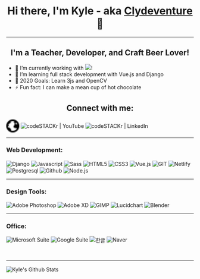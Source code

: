<h1 align="center"> Hi there, I'm Kyle - aka <a href="https://clydeventure.com" >Clydeventure</a> 👋 </h1>

---


<h2 align="center"> I'm a Teacher, Developer, and Craft Beer Lover! </h2>

- 🔭 I’m currently working with [<img src="https://github.com/clydeventure/website/blob/master/img/logo/planteraOrange.png" height="12px">][plantera]!
- 🌱 I’m learning full stack development with Vue.js and Django
- 🥅 2020 Goals: Learn 3js and OpenCV
- ⚡ Fun fact: I can make a mean cup of hot chocolate

<h2 align="center"> Connect with me: </h2>

<a align="center"><img align="center" alt="codeSTACKr.com" width="35px" href="https://clydeventure.com" target="_blank" src="https://raw.githubusercontent.com/iconic/open-iconic/master/svg/globe.svg" /></a>
<a align="center"><img align="center" alt="codeSTACKr | YouTube" width="35px" href="https://www.youtube.com/channel/UCxZi6Y4eJxhGyItIjIZ687g?view_as=subscriber" target="_blank" src="https://cdn.jsdelivr.net/npm/simple-icons@v3/icons/youtube.svg" /></a>
<a align="center"><img align="center" alt="codeSTACKr | LinkedIn" width="35px" href="https://www.linkedin.com/in/kyle-clyde/" target="_blank" src="https://cdn.jsdelivr.net/npm/simple-icons@v3/icons/linkedin.svg" /></a>
<br />

---
### Web Development:

<img align="center" src="https://github.com/clydeventure/website/blob/master/img/logo/djangologo.png" height="50px" class="programs" title="Django" > <img align="center" src="https://github.com/clydeventure/website/blob/master/img/logo/jslogo.png" height="50px" class="programs" title="Javascript" > <img align="center" src="https://github.com/clydeventure/website/blob/master/img/logo/sass.png" height="50px" class="programs" title="Sass" > <img align="center" src="https://github.com/clydeventure/website/blob/master/img/logo/html5logo.png" height="50px" class="programs" title="HTML5" > <img align="center" src="https://github.com/clydeventure/website/blob/master/img/logo/csslogo.png" height="50px" class="programs" title="CSS3" > <img align="center" src="https://github.com/clydeventure/website/blob/master/img/logo/vue.png" height="50px" class="programs" title="Vue.js" > <img align="center" src="https://github.com/clydeventure/website/blob/master/img/logo/gitlogo.png" height="50px" class="programs" title="GIT" > <img align="center" src="https://github.com/clydeventure/website/blob/master/img/logo/netlifylogo.png" height="50px" class="programs" title="Netlify" > <img align="center" src="https://github.com/clydeventure/website/blob/master/img/logo/postgresqllogo.png" height="50px" class="programs" title="Postgresql" > <img align="center" src="https://github.com/clydeventure/website/blob/master/img/logo/githublogo.png" height="50px" class="programs" title="Github" > <img align="center" src="https://github.com/clydeventure/website/blob/master/img/logo/node.png" height="50px" class="programs" title="Node.js" > 

---

### Design Tools:

<img align="center" src="https://github.com/clydeventure/website/blob/master/img/logo/pslogo.png" height="50px" class="programs" title="Adobe Photoshop" > <img align="center" src="https://github.com/clydeventure/website/blob/master/img/logo/xdlogo.png" height="50px" class="programs" title="Adobe XD" > <img align="center" src="https://github.com/clydeventure/website/blob/master/img/logo/gimplogo.png" height="50px" class="programs" title="GIMP" > <img align="center" src="https://github.com/clydeventure/website/blob/master/img/logo/lucidchartlogo.png" height="50px" class="programs" title="Lucidchart"> <img align="center" src="https://github.com/clydeventure/website/blob/master/img/logo/blenderlogo.png" height="50px" class="programs" title="Blender" > 

---

### Office:

<img align="center" src="https://github.com/clydeventure/website/blob/master/img/logo/micorsoftlogo.png" height="50px" class="programs" title="Microsoft Suite" > <img align="center" src="https://github.com/clydeventure/website/blob/master/img/logo/googlelogo.png" height="50px" class="programs" title="Google Suite" > <img align="center" src="https://github.com/clydeventure/website/blob/master/img/logo/hancomlogo.png" height="50px" class="programs" title="한글" > <img align="center" src="https://github.com/clydeventure/website/blob/master/img/logo/naver.png" height="50px" class="programs" title="Naver" >

<br />

---

<img alt="Kyle's Github Stats" align="center" src="https://github-readme-stats.vercel.app/api?username=clydeventure&show_icons=true&hide_border=true&hide=prs,contribs" />



[website]: https://clydeventure.com
[youtube]: https://www.youtube.com/channel/UCxZi6Y4eJxhGyItIjIZ687g?view_as=subscriber
[linkedin]: https://www.linkedin.com/in/kyle-clyde/
[plantera]: https://www.plantera.kr/
